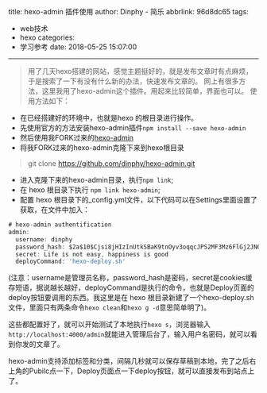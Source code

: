 title: hexo-admin 插件使用
author: Dinphy - 简乐
abbrlink: 96d8dc65
tags:
  - web技术
  - hexo
categories:
  - 学习参考
date: 2018-05-25 15:07:00
---
>用了几天hexo搭建的网站，感觉主题挺好的，就是发布文章时有点麻烦，于是搜索了一下有没有什么新的办法，快速发布文章的。
>网上有很多方法，这里我用了hexo-admin这个插件。用起来比较简单，界面也可以。
>使用方法如下：
- 在已经搭建好的环境中，也就是hexo 的根目录进行操作。
- 先使用官方的方法安装hexo-admin插件`npm install --save hexo-admin`
- 然后使用我FORK过来的[hexo-admin](https://github.com/dinphy/hexo-admin)
- 将我FORK过来的hexo-admin克隆下来到hexo根目录
>git clone https://github.com/dinphy/hexo-admin.git
- 进入克隆下来的hexo-admin目录，执行`npm link`;
- 在 hexo 根目录下执行 `npm link hexo-admin`;
- 配置 hexo 根目录下的_config.yml文件，以下代码可以在Settings里面设置了获取，在文件中加入：

```js
# hexo-admin authentification
admin:
  username: dinphy
  password_hash: $2a$10$Cjsi8jHIzInUtkSBaK9tnOyv3oqqcJPS2MF3Mz6FlGj2JNQYlwVhm
  secret: Life is not easy, happiness is good
  deployCommand: 'hexo-deploy.sh'
```
(注意：username是管理员名称，password_hash是密码，secret是cookies缓存短语，据说越长越好，deployCommand是执行的命令，也就是Deploy页面的deploy按钮要调用的东西。我这里是在 hexo 根目录新建了一个hexo-deploy.sh文件，里面只有两条命令`hexo clean`和`hexo g -d`意思简单明了)。

这些都配置好了，就可以开始测试了本地执行`hexo s`，浏览器输入`http://localhost:4000/admin`就能进入管理后台了，输入用户名密码，就可以看到你发的文章了。

hexo-admin支持添加标签和分类，间隔几秒就可以保存草稿到本地，完了之后右上角的Pubilc点一下，Deploy页面点一下deploy按钮，就可以直接发布到站点上了。